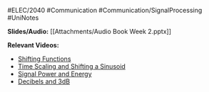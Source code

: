 #ELEC/2040 #Communication #Communication/SignalProcessing #UniNotes

**Slides/Audio:**
[[Attachments/Audio Book Week 2.pptx]]

**Relevant Videos:**
- [Shifting Functions](https://www.youtube.com/watch?v=mPo6LkaIKAY&feature=youtu.be)
- [Time Scaling and Shifting a Sinusoid](https://youtu.be/NK0Pl3CODQ0)
- [Signal Power and Energy](https://youtu.be/7I9XEhAup4c)
- [Decibels and 3dB](https://youtu.be/ZMgd2obTZyc)
